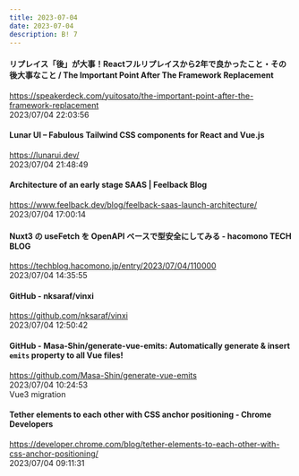 ```yaml
---
title: 2023-07-04
date: 2023-07-04
description: B! 7
---
```


#### リプレイス「後」が大事！Reactフルリプレイスから2年で良かったこと・その後大事なこと / The Important Point After The Framework Replacement
https://speakerdeck.com/yuitosato/the-important-point-after-the-framework-replacement<br>
2023/07/04 22:03:56<br>


#### Lunar UI – Fabulous Tailwind CSS components for React and Vue.js
https://lunarui.dev/<br>
2023/07/04 21:48:49<br>


#### Architecture of an early stage SAAS | Feelback Blog
https://www.feelback.dev/blog/feelback-saas-launch-architecture/<br>
2023/07/04 17:00:14<br>


#### Nuxt3 の useFetch を OpenAPI ベースで型安全にしてみる - hacomono TECH BLOG
https://techblog.hacomono.jp/entry/2023/07/04/110000<br>
2023/07/04 14:35:55<br>


#### GitHub - nksaraf/vinxi
https://github.com/nksaraf/vinxi<br>
2023/07/04 12:50:42<br>


#### GitHub - Masa-Shin/generate-vue-emits: Automatically generate & insert `emits` property to all Vue files!
https://github.com/Masa-Shin/generate-vue-emits<br>
2023/07/04 10:24:53<br>
Vue3 migration


#### Tether elements to each other with CSS anchor positioning - Chrome Developers
https://developer.chrome.com/blog/tether-elements-to-each-other-with-css-anchor-positioning/<br>
2023/07/04 09:11:31<br>


